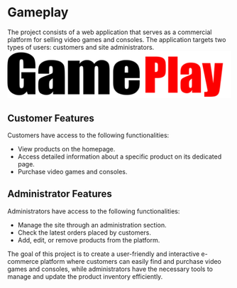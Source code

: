 # Gameplay

The project consists of a web application that serves as a commercial platform for selling video games and consoles. The application targets two types of users: customers and site administrators.
![Logo](img/logo.png)

## Customer Features

Customers have access to the following functionalities:

- View products on the homepage.
- Access detailed information about a specific product on its dedicated page.
- Purchase video games and consoles.

## Administrator Features

Administrators have access to the following functionalities:

- Manage the site through an administration section.
- Check the latest orders placed by customers.
- Add, edit, or remove products from the platform.

The goal of this project is to create a user-friendly and interactive e-commerce platform where customers can easily find and purchase video games and consoles, while administrators have the necessary tools to manage and update the product inventory efficiently.
